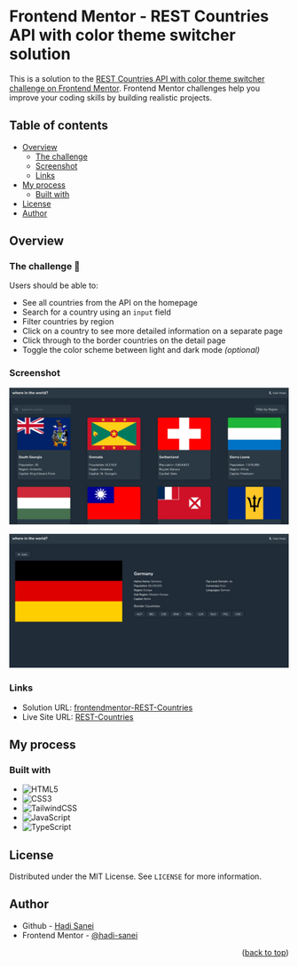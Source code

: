 <a id="REST-Countries-app"></a>
# Frontend Mentor - REST Countries API with color theme switcher solution

This is a solution to the [REST Countries API with color theme switcher challenge on Frontend Mentor](https://www.frontendmentor.io/challenges/rest-countries-api-with-color-theme-switcher-5cacc469fec04111f7b848ca). Frontend Mentor challenges help you improve your coding skills by building realistic projects. 

## Table of contents

- [Overview](#overview)
  - [The challenge](#the-challenge)
  - [Screenshot](#screenshot)
  - [Links](#links)
- [My process](#my-process)
  - [Built with](#built-with)
- [License](#license)
- [Author](#author)

## Overview

### The challenge 🎯 <a id="the-challenge"></a>

Users should be able to:

- See all countries from the API on the homepage
- Search for a country using an `input` field
- Filter countries by region
- Click on a country to see more detailed information on a separate page
- Click through to the border countries on the detail page
- Toggle the color scheme between light and dark mode *(optional)*

### Screenshot

![Screenshot-Rest-Countries-Api](./assets/images/Screenshot-1.JPG)

![Screenshot-Rest-Countries-Api](./assets/images/Screenshot-2.JPG)


### Links

- Solution URL: [frontendmentor-REST-Countries](https://your-solution-url.com)
- Live Site URL: [REST-Countries](https://hadi-sanei.github.io/Rest-countries)


## My process

### Built with

- ![HTML5](https://img.shields.io/badge/html5-%23E34F26.svg?style=for-the-badge&logo=html5&logoColor=white)
- ![CSS3](https://img.shields.io/badge/css3-%231572B6.svg?style=for-the-badge&logo=css3&logoColor=white)
- ![TailwindCSS](https://img.shields.io/badge/tailwindcss-%2338B2AC.svg?style=for-the-badge&logo=tailwind-css&logoColor=white)
- ![JavaScript](https://img.shields.io/badge/javascript-%23323330.svg?style=for-the-badge&logo=javascript&logoColor=%23F7DF1E)
- ![TypeScript](https://img.shields.io/badge/typescript-%23007ACC.svg?style=for-the-badge&logo=typescript&logoColor=white)

## License

Distributed under the MIT License. See `LICENSE` for more information.

## Author

- Github - [Hadi Sanei](https://github.com/hadi-sanei)
- Frontend Mentor - [@hadi-sanei](https://www.frontendmentor.io/profile/hadi-sanei)

<p align="right">(<a href="#REST-Countries-app">back to top</a>)</p>
